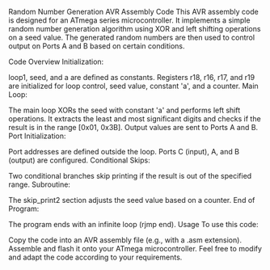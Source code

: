 Random Number Generation AVR Assembly Code
This AVR assembly code is designed for an ATmega series microcontroller. It implements a simple random number generation algorithm using XOR and left shifting operations on a seed value. The generated random numbers are then used to control output on Ports A and B based on certain conditions.

Code Overview
Initialization:

loop1, seed, and a are defined as constants.
Registers r18, r16, r17, and r19 are initialized for loop control, seed value, constant 'a', and a counter.
Main Loop:

The main loop XORs the seed with constant 'a' and performs left shift operations.
It extracts the least and most significant digits and checks if the result is in the range [0x01, 0x3B].
Output values are sent to Ports A and B.
Port Initialization:

Port addresses are defined outside the loop.
Ports C (input), A, and B (output) are configured.
Conditional Skips:

Two conditional branches skip printing if the result is out of the specified range.
Subroutine:

The skip_print2 section adjusts the seed value based on a counter.
End of Program:

The program ends with an infinite loop (rjmp end).
Usage
To use this code:

Copy the code into an AVR assembly file (e.g., with a .asm extension).
Assemble and flash it onto your ATmega microcontroller.
Feel free to modify and adapt the code according to your requirements.
